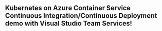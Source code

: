   Kubernetes on Azure Container Service Continuous Integration/Continuous Deployment demo with Visual Studio Team Services!
----------------------------------------------------------------------
